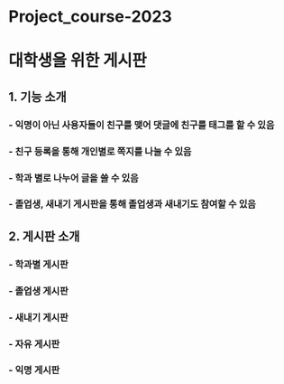 # Project_course-2023

# 대학생을 위한 게시판
## 1. 기능 소개
### - 익명이 아닌 사용자들이 친구를 맺어 댓글에 친구를 태그를 할 수 있음
### - 친구 등록을 통해 개인별로 쪽지를 나눌 수 있음
### - 학과 별로 나누어 글을 쓸 수 있음
### - 졸업생, 새내기 게시판을 통해 졸업생과 새내기도 참여할 수 있음

## 2. 게시판 소개
### - 학과별 게시판
### - 졸업생 게시판
### - 새내기 게시판
### - 자유 게시판
### - 익명 게시판
